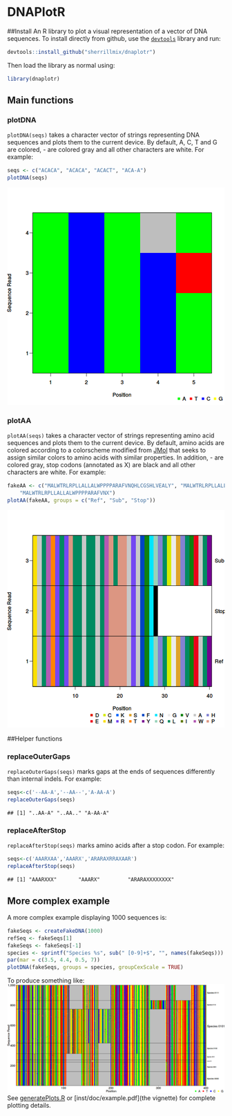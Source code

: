 # DNAPlotR
##Install
An R library to plot a visual representation of a vector of DNA sequences. To install directly from github, use the [<code>devtools</code>](https://github.com/hadley/devtools) library and run:


```r
devtools::install_github("sherrillmix/dnaplotr")
```
Then load the library as normal using:

```r
library(dnaplotr)
```

## Main functions
### plotDNA 
<code>plotDNA(seqs)</code> takes a character vector of strings representing DNA sequences and plots them to the current device. By default, A, C, T and G are colored, - are colored gray and all other characters are white. For example:


```r
seqs <- c("ACACA", "ACACA", "ACACT", "ACA-A")
plotDNA(seqs)
```

![plot of chunk seqExample](README_files/seqExample-1.png) 

### plotAA
<code>plotAA(seqs)</code> takes a character vector of strings representing amino acid sequences and plots them to the current device. By default, amino acids are colored according to a colorscheme modified from [JMol](http://jmol.sourceforge.net/jscolors/) that seeks to assign similar colors to amino acids with similar properties. In addition, - are colored gray, stop codons (annotated as X) are black and all other characters are white. For example:


```r
fakeAA <- c("MALWTRLRPLLALLALWPPPPARAFVNQHLCGSHLVEALY", "MALWTRLRPLLALLALWPLPPARAFVNQHLCGSHLVEALY", 
    "MALWTRLRPLLALLALWPPPPARAFVNX")
plotAA(fakeAA, groups = c("Ref", "Sub", "Stop"))
```

![plot of chunk aaExample](README_files/aaExample-1.png) 

##Helper functions

### replaceOuterGaps
<code>replaceOuterGaps(seqs)</code> marks gaps at the ends of sequences differently than internal indels.  For example:

```r
seqs<-c('--AA-A','--AA--','A-AA-A')
replaceOuterGaps(seqs)
```

```
## [1] "..AA-A" "..AA.." "A-AA-A"
```

### replaceAfterStop
<code>replaceAfterStop(seqs)</code> marks amino acids after a stop codon.  For example:


```r
seqs<-c('AAARXAA','AAARX','ARARAXRRAXAAR')
replaceAfterStop(seqs)
```

```
## [1] "AAARXXX"       "AAARX"         "ARARAXXXXXXXX"
```

## More complex example
A more complex example displaying 1000 sequences is:

```r
fakeSeqs <- createFakeDNA(1000)
refSeq <- fakeSeqs[1]
fakeSeqs <- fakeSeqs[-1]
species <- sprintf("Species %s", sub(" [0-9]+$", "", names(fakeSeqs)))
par(mar = c(3.5, 4.4, 0.5, 7))
plotDNA(fakeSeqs, groups = species, groupCexScale = TRUE)
```

To produce something like:
![Example of DNA plot](dnaPlotExample.png)
See [generatePlots.R](generatePlots.R) or [inst/doc/example.pdf](the vignette) for complete plotting details.

